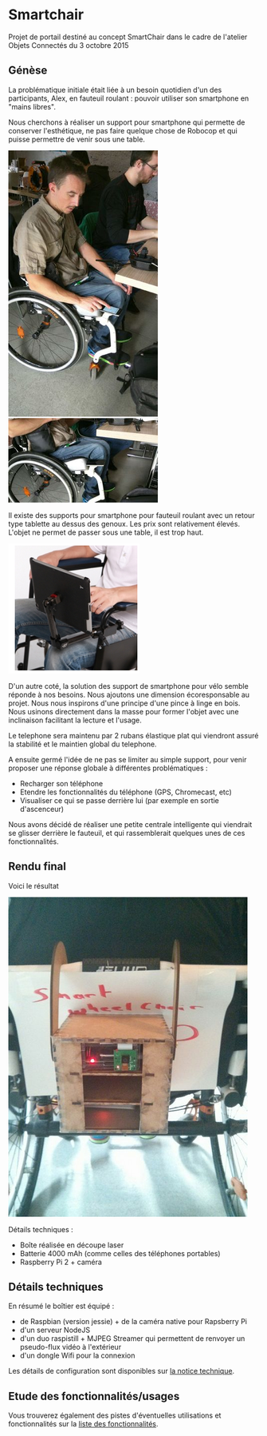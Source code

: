 # Smartchair
Projet de portail destiné au concept SmartChair dans le cadre de l'atelier Objets Connectés du 3 octobre 2015

## Génèse
La problématique initiale était liée à un besoin quotidien d'un des participants, Alex, en fauteuil roulant : pouvoir utiliser son smartphone en "mains libres".

Nous cherchons à réaliser un support pour smartphone qui permette de conserver l'esthétique, ne pas faire quelque chose de Robocop et qui puisse permettre de venir sous une table.

![](docs/images/fauteuil_et_support2.jpg)![](docs/images/fauteuil_et_support3.jpg)



Il existe des supports pour smartphone pour fauteuil roulant avec un retour type tablette au dessus des genoux. Les prix sont relativement élevés. L'objet ne permet de passer sous une table, il est trop haut.

![](docs/images/produit_du_marche.png)

D'un autre coté, la solution des support de smartphone pour vélo semble réponde à nos besoins. 
Nous ajoutons une dimension écoresponsable au projet. Nous nous inspirons d'une principe d'une pince à linge en bois. Nous usinons directement dans la masse pour former l'objet avec une inclinaison facilitant la lecture et l'usage.

Le telephone sera maintenu par 2 rubans élastique plat qui viendront assuré la stabilité et le maintien global du telephone.

A ensuite germé l'idée de ne pas se limiter au simple support, pour venir proposer une réponse globale à différentes problématiques :

- Recharger son téléphone
- Etendre les fonctionnalités du téléphone (GPS, Chromecast, etc)
- Visualiser ce qui se passe derrière lui (par exemple en sortie d'ascenceur)

Nous avons décidé de réaliser une petite centrale intelligente qui viendrait se glisser derrière le fauteuil, et qui rassemblerait quelques unes de ces fonctionnalités.

## Rendu final

Voici le résultat 

![](docs/images/smartwheelchair.jpg)

Détails techniques :

- Boîte réalisée en découpe laser
- Batterie 4000 mAh (comme celles des téléphones portables)
- Raspberry Pi 2 + caméra

## Détails techniques
En résumé le boîtier est équipé :

- de Raspbian (version jessie) + de la caméra native pour Rapsberry Pi
- d'un serveur NodeJS
- d'un duo raspistill + MJPEG Streamer qui permettent de renvoyer un pseudo-flux vidéo à l'extérieur
- d'un dongle Wifi pour la connexion

Les détails de configuration sont disponibles sur [la notice technique](TECHNICAL_DETAILS.md).

## Etude des fonctionnalités/usages

Vous trouverez également des pistes d'éventuelles utilisations et fonctionnalités sur la [liste des fonctionnalités](FEATURES.md).


